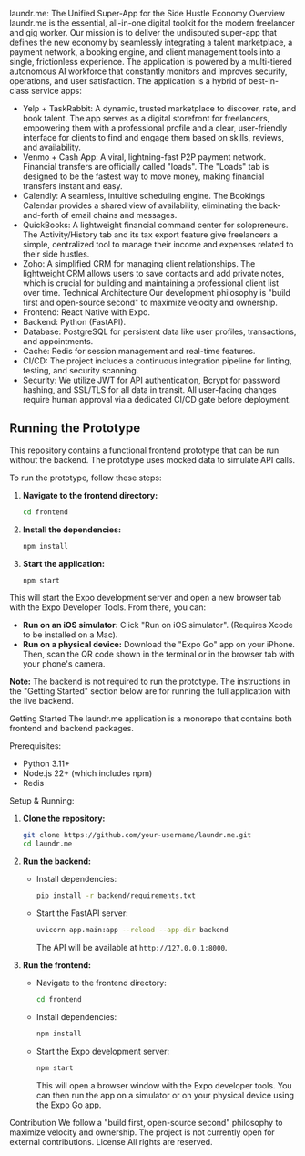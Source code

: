 laundr.me: The Unified Super-App for the Side Hustle Economy
Overview
laundr.me is the essential, all-in-one digital toolkit for the modern freelancer and gig worker. Our mission is to deliver the undisputed super-app that defines the new economy by seamlessly integrating a talent marketplace, a payment network, a booking engine, and client management tools into a single, frictionless experience. The application is powered by a multi-tiered autonomous AI workforce that constantly monitors and improves security, operations, and user satisfaction.
The application is a hybrid of best-in-class service apps:

- Yelp + TaskRabbit: A dynamic, trusted marketplace to discover, rate, and book talent. The app serves as a digital storefront for freelancers, empowering them with a professional profile and a clear, user-friendly interface for clients to find and engage them based on skills, reviews, and availability.
- Venmo + Cash App: A viral, lightning-fast P2P payment network. Financial transfers are officially called "loads". The "Loads" tab is designed to be the fastest way to move money, making financial transfers instant and easy.
- Calendly: A seamless, intuitive scheduling engine. The Bookings Calendar provides a shared view of availability, eliminating the back-and-forth of email chains and messages.
- QuickBooks: A lightweight financial command center for solopreneurs. The Activity/History tab and its tax export feature give freelancers a simple, centralized tool to manage their income and expenses related to their side hustles.
- Zoho: A simplified CRM for managing client relationships. The lightweight CRM allows users to save contacts and add private notes, which is crucial for building and maintaining a professional client list over time.
  Technical Architecture
  Our development philosophy is "build first and open-source second" to maximize velocity and ownership.
- Frontend: React Native with Expo.
- Backend: Python (FastAPI).
- Database: PostgreSQL for persistent data like user profiles, transactions, and appointments.
- Cache: Redis for session management and real-time features.
- CI/CD: The project includes a continuous integration pipeline for linting, testing, and security scanning.
- Security: We utilize JWT for API authentication, Bcrypt for password hashing, and SSL/TLS for all data in transit. All user-facing changes require human approval via a dedicated CI/CD gate before deployment.

## Running the Prototype

This repository contains a functional frontend prototype that can be run without the backend. The prototype uses mocked data to simulate API calls.

To run the prototype, follow these steps:

1.  **Navigate to the frontend directory:**

    ```bash
    cd frontend
    ```

2.  **Install the dependencies:**

    ```bash
    npm install
    ```

3.  **Start the application:**
    ```bash
    npm start
    ```

This will start the Expo development server and open a new browser tab with the Expo Developer Tools. From there, you can:

- **Run on an iOS simulator:** Click "Run on iOS simulator". (Requires Xcode to be installed on a Mac).
- **Run on a physical device:** Download the "Expo Go" app on your iPhone. Then, scan the QR code shown in the terminal or in the browser tab with your phone's camera.

**Note:** The backend is not required to run the prototype. The instructions in the "Getting Started" section below are for running the full application with the live backend.

Getting Started
The laundr.me application is a monorepo that contains both frontend and backend packages.

Prerequisites:

- Python 3.11+
- Node.js 22+ (which includes npm)
- Redis

Setup & Running:

1. **Clone the repository:**

   ```bash
   git clone https://github.com/your-username/laundr.me.git
   cd laundr.me
   ```

2. **Run the backend:**
   - Install dependencies:
     ```bash
     pip install -r backend/requirements.txt
     ```
   - Start the FastAPI server:
     ```bash
     uvicorn app.main:app --reload --app-dir backend
     ```
     The API will be available at `http://127.0.0.1:8000`.

3. **Run the frontend:**
   - Navigate to the frontend directory:
     ```bash
     cd frontend
     ```
   - Install dependencies:
     ```bash
     npm install
     ```
   - Start the Expo development server:
     ```bash
     npm start
     ```
     This will open a browser window with the Expo developer tools. You can then run the app on a simulator or on your physical device using the Expo Go app.

Contribution
We follow a "build first, open-source second" philosophy to maximize velocity and ownership. The project is not currently open for external contributions.
License
All rights are reserved.

